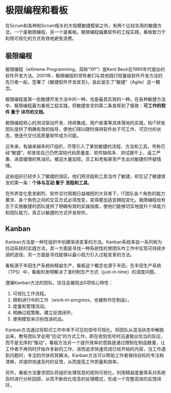 # 极限编程和看板

在Scrum和各种和Scrum相关的大规模敏捷框架之外，有两个比较实用的敏捷方法，一个是极限编程，另一个是看板。极限编程偏重软件的工程实践，看板致力于利用可视化的方式有效地避免浪费。

## 极限编程

极限编程（eXtreme Programming，简称“XP”）是Kent Beck在1990年代提出的软件开发方法。2001年，极限编程的领导者们与其他践行轻量级软件开发方法的先行者一起，签署了《敏捷软件开发宣言》，自此诞生了“敏捷”（Agile）这一概念。

极限编程是第一批敏捷开发方法中的一种，也是最具实效的一种。在各种敏捷方法中，极限编程最为重视工程实践，将敏捷宣言的第二条发挥到了极致：**可工作的软件 重于 详尽的文档**。

极限编程核心的测试驱动开发、持续集成、用户故事等具体落地的实践，给IT研发团队提供了明确有效的指导，使他们得以随时保持软件处于可工作、可交付的状态，使迭代交付高质量软件成为可能。

近年来，有越来越多的IT组织，尽管引入了某些敏捷的流程、方法和工具，号称已经“敏捷”，却发现自己仍然深陷代码质量差、软件缺陷多、测试跟不上、返工严重、进度缓慢的焦油坑，被迫大量加班。员工和老板甚至产生出对敏捷的怀疑情绪。

这些组织已经步入了敏捷的误区。他们把流程和工具当作了敏捷，却忘记了敏捷宣言的第一条：**个体与互动 重于 流程和工具**。

在外界变化愈发剧烈、软件交付周期日益缩短的大背景下，IT团队各个角色的能力要求、各个角色之间的交互方式必须改变，变得更加适宜拥抱变化。极限编程给有志于实施敏捷的团队提供了明确有效的实操指南，使他们能够切实地提升个体能力和团队能力，真正以敏捷的方式开发软件。

## Kanban

Kanban方法是一种在组织中创建渐进变革的方法。Kanban系统来自一系列称为拉动系统的实践方法，其一方面是寻找一种系统性的使团队咋工作中实现可持续步调的途径。另一方面是寻找能够以最小阻力引入过程变革的方法。

看板源于丰田生产系统和精益生产，看板这个概念也源于丰田，在丰田生产系统（TPS）中，看板的发明解决了准时制生产方式（just-in-time）的调度问题。

遵循Kanban方法的团队，往往会展现出5项核心特性：
1. 可视化工作流程。
2. 限制进行中的工作（work-in-progress，也被称作在制品）。
3. 度量和管理流动。
4. 明确过程策略，建立反馈闭环。
5. 使用模型来识别改进机会。

Kanban方法通过将知识工作中本不可见的信号可视化，将团队从混沌状态中解脱出来，教导团队学会用“拉动”的方式工作，即在收到信号时迅速做出恰当的反应，而不是无序的“推动”。看板方法另一个提升效率的思路是通过限制在制品数量，让工作者不再同时开始许多新的工作，进而追求快速完成已经开始的内容，当工作遇到问题时，专注的尽快将其解决。Kanban方法可以帮助工作者保持目标的专注和清晰，并提供快速及时的反馈，从而提高工作质量和效率。

另外，看板方法要求团队将组织处理信息的规则可视化，利用精益度量体系对系统及时进行分析回顾，从而不断优化信息的处理模式，形成一个完整高效的反馈闭环。
